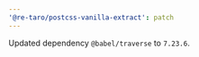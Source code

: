 ```yaml
---
'@re-taro/postcss-vanilla-extract': patch
---
```


Updated dependency `@babel/traverse` to `7.23.6`.
